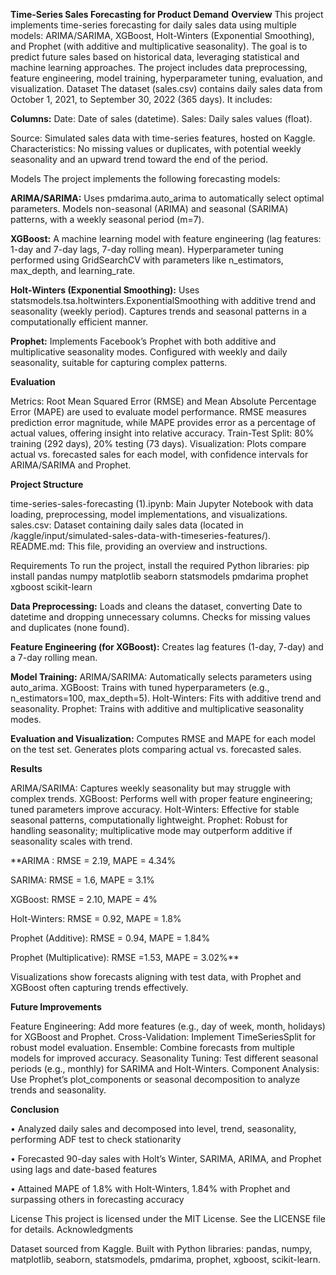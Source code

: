 **Time-Series Sales Forecasting for Product Demand**
**Overview**
This project implements time-series forecasting for daily sales data using multiple models: ARIMA/SARIMA, XGBoost, Holt-Winters (Exponential Smoothing), and Prophet (with additive and multiplicative seasonality). The goal is to predict future sales based on historical data, leveraging statistical and machine learning approaches. The project includes data preprocessing, feature engineering, model training, hyperparameter tuning, evaluation, and visualization.
Dataset
The dataset (sales.csv) contains daily sales data from October 1, 2021, to September 30, 2022 (365 days). It includes:

**Columns:**
Date: Date of sales (datetime).
Sales: Daily sales values (float).


Source: Simulated sales data with time-series features, hosted on Kaggle.
Characteristics: No missing values or duplicates, with potential weekly seasonality and an upward trend toward the end of the period.

Models
The project implements the following forecasting models:

**ARIMA/SARIMA:**
Uses pmdarima.auto_arima to automatically select optimal parameters.
Models non-seasonal (ARIMA) and seasonal (SARIMA) patterns, with a weekly seasonal period (m=7).


**XGBoost:**
A machine learning model with feature engineering (lag features: 1-day and 7-day lags, 7-day rolling mean).
Hyperparameter tuning performed using GridSearchCV with parameters like n_estimators, max_depth, and learning_rate.


**Holt-Winters (Exponential Smoothing):**
Uses statsmodels.tsa.holtwinters.ExponentialSmoothing with additive trend and seasonality (weekly period).
Captures trends and seasonal patterns in a computationally efficient manner.


**Prophet:**
Implements Facebook’s Prophet with both additive and multiplicative seasonality modes.
Configured with weekly and daily seasonality, suitable for capturing complex patterns.



**Evaluation**

Metrics: Root Mean Squared Error (RMSE) and Mean Absolute Percentage Error (MAPE) are used to evaluate model performance. RMSE measures prediction error magnitude, while MAPE provides error as a percentage of actual values, offering insight into relative accuracy.
Train-Test Split: 80% training (292 days), 20% testing (73 days).
Visualization: Plots compare actual vs. forecasted sales for each model, with confidence intervals for ARIMA/SARIMA and Prophet.

**Project Structure**

time-series-sales-forecasting (1).ipynb: Main Jupyter Notebook with data loading, preprocessing, model implementations, and visualizations.
sales.csv: Dataset containing daily sales data (located in /kaggle/input/simulated-sales-data-with-timeseries-features/).
README.md: This file, providing an overview and instructions.

Requirements
To run the project, install the required Python libraries:
pip install pandas numpy matplotlib seaborn statsmodels pmdarima prophet xgboost scikit-learn

**Data Preprocessing:**
Loads and cleans the dataset, converting Date to datetime and dropping unnecessary columns.
Checks for missing values and duplicates (none found).


**Feature Engineering (for XGBoost):**
Creates lag features (1-day, 7-day) and a 7-day rolling mean.


**Model Training:**
ARIMA/SARIMA: Automatically selects parameters using auto_arima.
XGBoost: Trains with tuned hyperparameters (e.g., n_estimators=100, max_depth=5).
Holt-Winters: Fits with additive trend and seasonality.
Prophet: Trains with additive and multiplicative seasonality modes.


**Evaluation and Visualization:**
Computes RMSE and MAPE for each model on the test set.
Generates plots comparing actual vs. forecasted sales.



**Results**

ARIMA/SARIMA: Captures weekly seasonality but may struggle with complex trends.
XGBoost: Performs well with proper feature engineering; tuned parameters improve accuracy.
Holt-Winters: Effective for stable seasonal patterns, computationally lightweight.
Prophet: Robust for handling seasonality; multiplicative mode may outperform additive if seasonality scales with trend.

**ARIMA : RMSE = 2.19, MAPE = 4.34%

SARIMA: RMSE = 1.6, MAPE = 3.1%

XGBoost: RMSE = 2.10, MAPE = 4%

Holt-Winters: RMSE = 0.92, MAPE = 1.8%

Prophet (Additive): RMSE = 0.94, MAPE  = 1.84%

Prophet (Multiplicative): RMSE =1.53, MAPE = 3.02%**


Visualizations show forecasts aligning with test data, with Prophet and XGBoost often capturing trends effectively.

**Future Improvements**

Feature Engineering: Add more features (e.g., day of week, month, holidays) for XGBoost and Prophet.
Cross-Validation: Implement TimeSeriesSplit for robust model evaluation.
Ensemble: Combine forecasts from multiple models for improved accuracy.
Seasonality Tuning: Test different seasonal periods (e.g., monthly) for SARIMA and Holt-Winters.
Component Analysis: Use Prophet’s plot_components or seasonal decomposition to analyze trends and seasonality.

**Conclusion**

• Analyzed daily sales and decomposed into level, trend, seasonality, performing ADF test to check stationarity

• Forecasted 90-day sales with Holt’s Winter, SARIMA, ARIMA, and Prophet using lags and date-based features

• Attained MAPE of 1.8% with Holt-Winters, 1.84% with Prophet and surpassing others in forecasting accuracy

License
This project is licensed under the MIT License. See the LICENSE file for details.
Acknowledgments

Dataset sourced from Kaggle.
Built with Python libraries: pandas, numpy, matplotlib, seaborn, statsmodels, pmdarima, prophet, xgboost, scikit-learn.
